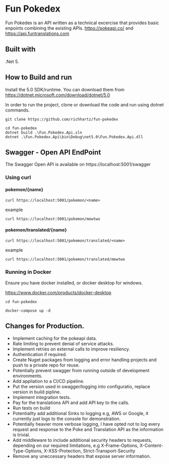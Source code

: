 # Fun Pokedex

Fun Pokedex is an API written as a technical excercise that provides basic enpoints combining the existing APIs. https://pokeapi.co/ and https://api.funtranslations.com

## Built with
.Net 5.

## How to Build and run
Install the 5.0 SDK/runtime. You can download them from https://dotnet.microsoft.com/download/dotnet/5.0 

In order to run the project, clone or download the code and run using dotnet commands.

```
git clone https://github.com/richhartz/fun-pokedex

cd fun-pokedex
dotnet build .\Fun.Pokedex.Api.sln
dotnet .\Fun.Pokedex.Api\bin\Debug\net5.0\Fun.Pokedex.Api.dll
```

## Swagger - Open API EndPoint

The Swagger Open API is available on https://localhost:5001/swagger 


### Using curl
#### pokemon/{name}
```
curl https://localhost:5001/pokemon/<name>
```
example
```
curl https://localhost:5001/pokemon/mewtwo
```
#### pokemon/translated/{name}
```
curl https://localhost:5001/pokemon/translated/<name>
```
example
```
curl https://localhost:5001/pokemon/translated/mewtwo
```


### Running in Docker

Ensure you have docker installed, or docker desktop for windows.

https://www.docker.com/products/docker-desktop

```
cd fun-pokedex

docker-compose up -d
```


## Changes for Production.
- Implement caching for the pokeapi data.
- Rate limiting to prevent denial of service attacks.
- Implement retries on external calls to improve resiliency. 
- Authentication if required.
- Create Nuget packages from logging and error handling projects and push to a private repo for reuse.
- Potentially prevent swagger from running outside of development environments.
- Add appliation to a CI/CD pipeline.
- Put the version used in swagger/logging into configuratio, replace version in build pipline.
- Implement integration tests.
- Pay for the translations API and add API key to the calls.
- Run tests on build
- Potentiallty add additional Sinks to logging e.g, AWS or Google, it currently just logs to the console for demonstration.
- Potentially heavier more verbose logging, I have opted not to log every request and response to the Poke and Translation API as the information is trivial.
 - Add middleware to include additional security headers to requests, depending on our required limitations, e.g X-Frame-Options, X-Content-Type-Options, X-XSS-Protection, Strict-Transport-Security
 - Remove any uneccessary headers that expose server information.


